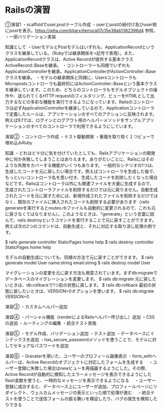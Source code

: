 # Railsの演習
①演習1
・scaffoldでuser,postテーブル作成
・userとpostの紐付け及びuser側にpostを表示。https://qiita.com/bitarx/items/a07c15e39ab1382396d4 参照。
・一部バリデーション実装

知識として
・UserモデルとPostモデルはいずれも、ApplicationRecordというクラスを継承している。（Rubyでは継承関係を<記号で表現）。また、ApplicationRecordクラスは、Active Recordが提供する基本クラス ActiveRecord::Baseを継承。
・コントローラーも同様でいずれもApplicationControllerを継承。ApplicationControllerがActionController::Baseクラスを継承。
・モデルの継承関係と同様に、UsersコントローラもMicropostsコントローラも最終的にはActionController::Baseという基本クラスを継承しています。このため、どちらのコントローラもモデルオブジェクトの操作や、送られてくるHTTP requestのフィルタリング、ビューをHTMLとして出力するなどの多彩な機能を実行できるようになっています。Railsのコントローラは必ずApplicationControllerを継承しているので、Applicationコントローラで定義したルールは、アプリケーションのすべてのアクションに反映されます。例えば9.1では、ログインとログアウト用のヘルパーメソッドをサンプルアプリケーションのすべてのコントローラで利用できるようにしています。

演習②
・コントローラ作成
・テスト駆動開発
・重複を取り除く１つビューで埋め込みRuby

知識
・どれほど十分に気を付けていたとしても、Railsアプリケーションの開発中に何か失敗してしまうことはありえます。ありがたいことに、Railsにはそのような失敗をカバーする機能がいくつもあります。
一般的なシナリオの1つは、生成したコードを元に戻したい場合です。例えばコントローラを生成した後で、もっといいコントローラ名を思い付き、生成したコードを削除したくなった場合などです。Railsはコントローラ以外にも関連ファイルを大量に生成するので、生成されたコントローラファイルを削除するだけでは元に戻りません。自動生成されたコードを元に戻すためには、新規作成されたファイルを削除するだけではなく、既存のファイルに挿入されたコードも削除する必要があります（rails generateを実行するとroutes.rbファイルも自動的に変更されるので、これも元に戻さなくてはなりません）。このようなときは、「generate」という言葉に因んで、rails destroyというコマンドを実行することで元に戻すことができます。例えば次の2つのコマンドは、自動生成と、それに対応する取り消し処理の例です。

  $ rails generate controller StaticPages home help
  $ rails destroy  controller StaticPages home help

モデルの自動生成についても、同様の方法で元に戻すことができます。
  $ rails generate model User name:string email:string
  $ rails destroy model User

マイグレーションの変更を元に戻す方法も用意されています。まずdb:migrateでデータベースのマイグレーションを変更します。
  $ rails db:migrate
元に戻したいときは、db:rollbackで1つ前の状態に戻します。
  $ rails db:rollback
最初の状態に戻したいときは、VERSION=0オプションを使います。
  $ rails db:migrate VERSION=0

  演習③
  ・カスタムヘルパー追加


  演習④
  ・パーシャル機能（renderによるRailsヘルパー呼び出し）追加
  ・CSSの追加
  ・ルーティングの編集
  ・統合テスト実施

  演習⑤
  ・モデル作成、バリデーション追加
  ・テスト追加
  ・データベースにインデックスを追加
  ・has_secure_passwordメソッドを使うことで、モデルに対してセキュアなパスワードを追加

  演習⑥
  ・Gravatarを用いた、ユーザーのプロフィール画像表示
  ・form_withヘルパーは、Active Recordのオブジェクトに対応したフォームを生成する
　・ユーザー登録に失敗した場合はnewビューを再描画するようにした。その際、Active Recordが自動的に検知したエラーメッセージを表示できるようにしたflash変数を使うと、一時的なメッセージを表示できるようになる
　・ユーザー登録に成功すると、データベース上にユーザーが追加、プロフィールページにリダイレクト、ウェルカムメッセージの表示といった順で処理が進む
　・統合テストを使うことで送信フォームの振る舞いを検証したり、バグの発生を検知したりできる